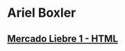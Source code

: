 # Ariel Boxler

## [Mercado Liebre 1 - HTML](https://github.com/Arielboxler97/mercadoLiebre/tree/estructuraWebHtml)


